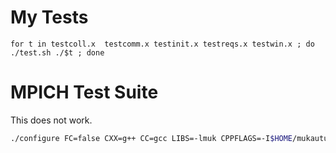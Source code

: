 # My Tests

```
for t in testcoll.x  testcomm.x testinit.x testreqs.x testwin.x ; do ./test.sh ./$t ; done
```

# MPICH Test Suite

This does not work.
```sh
./configure FC=false CXX=g++ CC=gcc LIBS=-lmuk CPPFLAGS=-I$HOME/mukautuva LDFLAGS=-L$HOME/mukautuva --with-mpi=/dev/null MPICC=gcc MPICXX=g++ --enable-fortran=none
```
